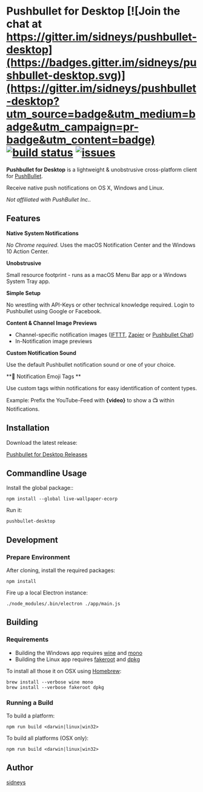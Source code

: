 # Pushbullet for Desktop [![Join the chat at https://gitter.im/sidneys/pushbullet-desktop](https://badges.gitter.im/sidneys/pushbullet-desktop.svg)](https://gitter.im/sidneys/pushbullet-desktop?utm_source=badge&utm_medium=badge&utm_campaign=pr-badge&utm_content=badge) [![build status](http://img.shields.io/travis/sidneys/pushbullet-desktop.svg?style=flat)](http://travis-ci.org/sidneys/pushbullet-desktop) [![issues](https://img.shields.io/github/issues/sidneys/pushbullet-desktop.svg)](https://github.com/sidneys/pushbullet-desktop/issues)  
**Pushbullet for Desktop** is a lightweight & unobstrusive cross-platform client for [PushBullet](https://pushbullet.com/).

Receive native push notifications on OS X, Windows and Linux.

*Not affiliated with PushBullet Inc..*

## Features

**Native System Notifications**

*No Chrome required.*
Uses the macOS Notification Center and the Windows 10 Action Center.

**Unobstrusive**

Small resource footprint - runs as a macOS Menu Bar app or a Windows System Tray app.

**Simple Setup**

No wrestling with API-Keys or other technical knowledge required.
Login to Pushbullet using Google or Facebook.

**Content & Channel Image Previews**

- Channel-specific notification images ([IFTTT](https://ifttt.com/), [Zapier](https://zapier.com/) or [Pushbullet Chat](http://lifehacker.com/huge-pushbullet-update-adds-instant-messaging-chat-hea-1714870644))
- In-Notification image previews

**Custom Notification Sound**

Use the default Pushbullet notification sound or one of your choice.

**👾 Notification Emoji Tags **

Use custom tags within notifications for easy identification of content types.

Example: Prefix the YouTube-Feed with **{video}** to show a 📺 within Notifications.

## Installation

Download the latest release:

[Pushbullet for Desktop Releases](https://github.com/sidneys/pushbullet-desktop/releases)

## Commandline Usage

Install the global package::

```
npm install --global live-wallpaper-ecorp
```

Run it:

```
pushbullet-desktop
```

## Development

### Prepare Environment

After cloning, install the required packages:

```
npm install
```

Fire up a local Electron instance:

```
./node_modules/.bin/electron ./app/main.js
```

## Building

### Requirements

- Building the Windows app requires [wine](https://winehq.org) and [mono](https://nsis.sourceforge.net/Docs/Chapter3.htm)
- Building the Linux app requires [fakeroot](https://wiki.debian.org/FakeRoot) and [dpkg](https://wiki.ubuntuusers.de/dpkg/)

To install all those it on OSX using [Homebrew](https://brew.sh):

```
brew install --verbose wine mono
brew install --verbose fakeroot dpkg
```

### Running a Build

To build a platform:

```
npm run build <darwin|linux|win32>
```

To build all platforms (OSX only):

```
npm run build <darwin|linux|win32>
```

## Author

[sidneys](http://sidneys.github.io)



